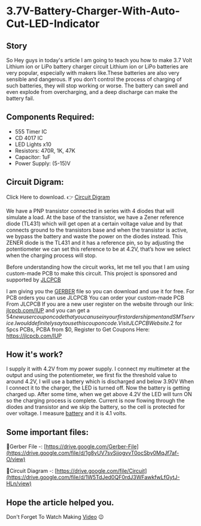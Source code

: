 # 3.7V-Battery-Charger-With-Auto-Cut-LED-Indicator
## Story
So Hey guys in today's article I am going to teach you how to make 3.7 Volt Lithium ion or LiPo battery charger circuit Lithium ion or LiPo batteries are very popular, especially with makers like.These batteries are also very sensible and dangerous. If you don’t control the process of charging of such batteries, they will stop working or worse. The battery can swell and even explode from overcharging, and a deep discharge can make the battery fail.

## Components Required:
- 555 Timer IC
- CD 4017 IC
- LED Lights x10
- Resistors: 470R, 1K, 47K
- Capacitor: 1uF
- Power Supply: (5-15)V

## Circuit Digram:
Click Here to download. 👉 [Circuit Digram](https://hackster.imgix.net/uploads/attachments/1510669/3_7v_battery_charger_with_auto_cut__led_indicator_DEQbnshxYM.jpg?auto=compress%2Cformat&w=740&h=555&fit=max)

We have a PNP transistor connected in series with 4 diodes that will simulate a load. At the base of the transistor, we have a Zener reference diode (TL431) which will get open at a certain voltage value and by that connects ground to the transistors base and when the transistor is active, we bypass the battery and waste the power on the diodes instead. This ZENER diode is the TL431 and it has a reference pin, so by adjusting the potentiometer we can set this reference to be at 4.2V, that’s how we select when the charging process will stop.

Before understanding how the circuit works, let me tell you that I am using custom-made PCB to make this circuit. This project is sponsored and supported by [JLCPCB](https://jlcpcb.com/IUP)

I am giving you the [GERBER](https://drive.google.com/file/d/1g8yUV7svSjjogvvT0ocSby0MqJf7af-O/view) file so you can download and use it for free. For PCB orders you can use JLCPCB You can order your custom-made PCB From JLCPCB If you are a new user register on the website through our link: [jlcpcb.com/IUP](https://jlcpcb.com/IUP) and you can get a $54 new user coupon code that you can use in your first order shipment and SMT service. I would definitely say to use this coupon code. Visit JLCPCB Website.$2 for 5pcs PCBs, PCBA from $0, Register to Get Coupons Here: https://jlcpcb.com/IUP

## How it's work?
I supply it with 4.2V from my power supply. I connect my multimeter at the output and using the potentiometer, we first fix the threshold value to around 4.2V, I will use a battery which is discharged and below 3.90V When I connect it to the charger, the LED is turned off. Now the battery is getting charged up. After some time, when we get above 4.2V the LED will turn ON so the charging process is complete. Current is now flowing through the diodes and transistor and we skip the battery, so the cell is protected for over voltage. I measure [battery](https://hackster.imgix.net/uploads/attachments/1510670/vlcsnap-2022-10-18-11h56m28s089_MasWU1CtFb.png?auto=compress%2Cformat&w=740&h=555&fit=max) and it is 4.1 volts.

## Some important files:

🔹Gerber File -: [https://drive.google.com/Gerber-File](https://drive.google.com/file/d/1g8yUV7svSjjogvvT0ocSby0MqJf7af-O/view)

🔹Circuit Diagram -: [https://drive.google.com/file/Circuit](https://drive.google.com/file/d/1W5TdJed0QF0rdJ3WFawkfwLfGytJ-HLn/view)

## Hope the article helped you.
Don't Forget To Watch Making [Video](https://youtu.be/ey9M2IvoovA) 😉

